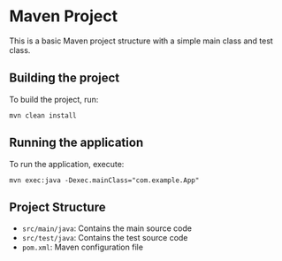 # Maven Project

This is a basic Maven project structure with a simple main class and test class.

## Building the project

To build the project, run:
```
mvn clean install
```

## Running the application

To run the application, execute:
```
mvn exec:java -Dexec.mainClass="com.example.App"
```

## Project Structure
- `src/main/java`: Contains the main source code
- `src/test/java`: Contains the test source code
- `pom.xml`: Maven configuration file
